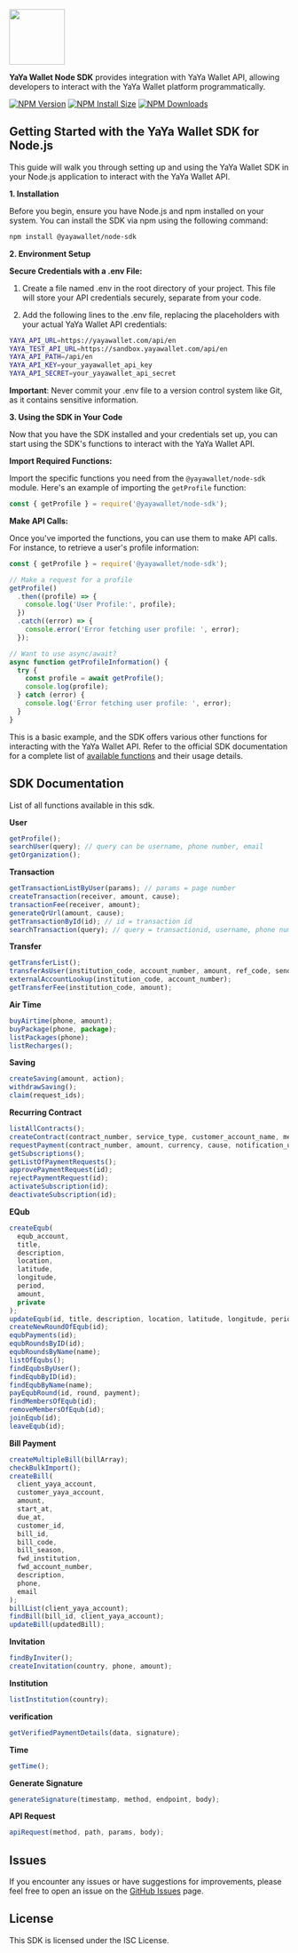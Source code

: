 <img src="https://yayawallet.com/images/logo.svg" height="100px" />

**YaYa Wallet Node SDK** provides integration with YaYa Wallet API, allowing developers to interact with the YaYa Wallet platform programmatically.

[![NPM Version][npm-version-image]][npm-url]
[![NPM Install Size][npm-install-size-image]][npm-install-size-url]
[![NPM Downloads][npm-downloads-image]][npm-downloads-url]

## Getting Started with the YaYa Wallet SDK for Node.js

This guide will walk you through setting up and using the YaYa Wallet SDK in your Node.js application to interact with the YaYa Wallet API.

**1. Installation**

Before you begin, ensure you have Node.js and npm installed on your system. You can install the SDK via npm using the following command:

```bash
npm install @yayawallet/node-sdk
```

**2. Environment Setup**

**Secure Credentials with a .env File:**

1. Create a file named .env in the root directory of your project. This file will store your API credentials securely, separate from your code.

2. Add the following lines to the .env file, replacing the placeholders with your actual YaYa Wallet API credentials:

```bash
YAYA_API_URL=https://yayawallet.com/api/en
YAYA_TEST_API_URL=https://sandbox.yayawallet.com/api/en
YAYA_API_PATH=/api/en
YAYA_API_KEY=your_yayawallet_api_key
YAYA_API_SECRET=your_yayawallet_api_secret
```

**Important**: Never commit your .env file to a version control system like Git, as it contains sensitive information.

**3. Using the SDK in Your Code**

Now that you have the SDK installed and your credentials set up, you can start using the SDK's functions to interact with the YaYa Wallet API.

**Import Required Functions:**

Import the specific functions you need from the `@yayawallet/node-sdk` module. Here's an example of importing the `getProfile` function:

```js
const { getProfile } = require('@yayawallet/node-sdk');
```

**Make API Calls:**

Once you've imported the functions, you can use them to make API calls. For instance, to retrieve a user's profile information:

```js
const { getProfile } = require('@yayawallet/node-sdk');

// Make a request for a profile
getProfile()
  .then((profile) => {
    console.log('User Profile:', profile);
  })
  .catch((error) => {
    console.error('Error fetching user profile: ', error);
  });

// Want to use async/await?
async function getProfileInformation() {
  try {
    const profile = await getProfile();
    console.log(profile);
  } catch (error) {
    console.log('Error fetching user profile: ', error);
  }
}
```

This is a basic example, and the SDK offers various other functions for interacting with the YaYa Wallet API. Refer to the official SDK documentation for a complete list of [available functions](#sdk-documentation) and their usage details.

## SDK Documentation

List of all functions available in this sdk.

**User**

```js
getProfile();
searchUser(query); // query can be username, phone number, email
getOrganization();
```

**Transaction**

```js
getTransactionListByUser(params); // params = page number
createTransaction(receiver, amount, cause);
transactionFee(receiver, amount);
generateQrUrl(amount, cause);
getTransactionById(id); // id = transaction id
searchTransaction(query); // query = transactionid, username, phone number, email
```

**Transfer**

```js
getTransferList();
transferAsUser(institution_code, account_number, amount, ref_code, sender_note, phone);
externalAccountLookup(institution_code, account_number);
getTransferFee(institution_code, amount);
```

**Air Time**

```js
buyAirtime(phone, amount);
buyPackage(phone, package);
listPackages(phone);
listRecharges();
```

**Saving**

```js
createSaving(amount, action);
withdrawSaving();
claim(request_ids);
```

**Recurring Contract**

```js
listAllContracts();
createContract(contract_number, service_type, customer_account_name, meta_data);
requestPayment(contract_number, amount, currency, cause, notification_url, meta_data);
getSubscriptions();
getListOfPaymentRequests();
approvePaymentRequest(id);
rejectPaymentRequest(id);
activateSubscription(id);
deactivateSubscription(id);
```

**EQub**

```js
createEqub(
  equb_account,
  title,
  description,
  location,
  latitude,
  longitude,
  period,
  amount,
  private
);
updateEqub(id, title, description, location, latitude, longitude, period, amount, private);
createNewRoundOfEqub(id);
equbPayments(id);
equbRoundsByID(id);
equbRoundsByName(name);
listOfEqubs();
findEqubsByUser();
findEqubByID(id);
findEqubByName(name);
payEqubRound(id, round, payment);
findMembersOfEqub(id);
removeMembersOfEqub(id);
joinEqub(id);
leaveEqub(id);
```

**Bill Payment**

```js
createMultipleBill(billArray);
checkBulkImport();
createBill(
  client_yaya_account,
  customer_yaya_account,
  amount,
  start_at,
  due_at,
  customer_id,
  bill_id,
  bill_code,
  bill_season,
  fwd_institution,
  fwd_account_number,
  description,
  phone,
  email
);
billList(client_yaya_account);
findBill(bill_id, client_yaya_account);
updateBill(updatedBill);
```

**Invitation**

```js
findByInviter();
createInvitation(country, phone, amount);
```

**Institution**

```js
listInstitution(country);
```

**verification**

```js
getVerifiedPaymentDetails(data, signature);
```

**Time**

```js
getTime();
```

**Generate Signature**

```js
generateSignature(timestamp, method, endpoint, body);
```

**API Request**

```js
apiRequest(method, path, params, body);
```

## Issues

If you encounter any issues or have suggestions for improvements, please feel free to open an issue on the [GitHub Issues](https://github.com/yayawallet/yayawallet-node-sdk/issues) page.

## License

This SDK is licensed under the ISC License.

[npm-downloads-image]: https://badgen.net/npm/dm/@yayawallet/node-sdk
[npm-downloads-url]: https://npmcharts.com/compare/@yayawallet/node-sdk?minimal=true
[npm-install-size-image]: https://badgen.net/packagephobia/install/@yayawallet/node-sdk
[npm-install-size-url]: https://packagephobia.com/result?p=@yayawallet/node-sdk
[npm-url]: https://npmjs.org/package/@yayawallet/node-sdk
[npm-version-image]: https://badgen.net/npm/v/@yayawallet/node-sdk
